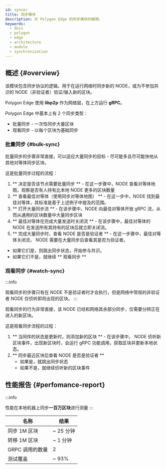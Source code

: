 ```yaml
---
id: syncer
title: 同步模块
description: 对 Polygon Edge 的同步模块的解释。
keywords:
  - docs
  - polygon
  - edge
  - architecture
  - module
  - synchronization
---
```


## 概述 {#overview}

该模块包含同步协议的逻辑。用于在运行网络时同步新的 NODE，或为不参加共识的 NODE（非验证者）验证/输入新的区块。

Polygon Edge 使用 **libp2p** 作为网络层，在上方运行 **gRPC**。

Polygon Edge 中基本上有 2 个同步类型：
* 批量同步 - 一次性同步大量区块
* 观看同步 - 以每个区块为基础同步

### 批量同步 {#bulk-sync}

批量同步的步骤非常直接，可以适应大量同步的目标 - 尽可能多且尽可能快地从其他对等体同步区块。

这是批量同步过程的流程：

1. ** 决定是否该节点需要批量同步 ** - 在这一步骤中，NODE 查看对等体地图，观察是否有人持有比本地 NODE 更多的区块数量
2. ** 查看最佳对等体（使用同步对等体地图） ** - 在这一步中，NODE 找到最佳对等体，其标准是基于上述例子中提及的范围。
3. ** 打开大量同步流 ** - 在该步骤中，NODE 向最佳对等体开放 gRPC 流，从而从通用的区块数量中大量同步区块
4. ** 最佳对等体在完成大量发送时关闭流 ** - 在该步骤中，最佳对等体的 NODE 在发送所有其持有的区块后就立即关闭流。
5. ** 完成大量同步时，查看 NODE 是否是验证者 ** - 在这一步骤中，最佳对等体关闭流， NODE 需要在大量同步后查看其是否为验证者。
  * 如果它们是，则跳出同步状态，开始参与共识。
  * 如果它们不是，就继续 ** 观看同步 **

### 观看同步 {#watch-sync}

:::info

观看同步的步骤只有在 NODE 不是验证者时才会执行，但是网络中常规的非验证者 NODE 仅侦听即将出现的区块。
:::

观看同步的行为非常直接，该 NODE 已经和网络其余部分同步，仅需要分辨正在进入的新区块。

这是观看同步流程的过程：

1. ** 当同伴的状态是更新时，则添加新的区块 ** - 在该步骤中， NODE 侦听新区块事件，出现新区块时，会运行 gRPC 功能调用，获取区块并更新本地状态。
2. ** 同步最近区块后查看 NODE 是否是验证者 **
   * 如果是，就跳出同步状态
   * 如果不是，就继续侦听新的区块事件

## 性能报告 {#perfomance-report}

:::info

性能在本地机器上同步**一百万区块**进行测量
:::

| 名称 | 结果 |
|----------------------|----------------|
| 同步 1M 区块 | ~ 25 分钟 |
| 转移 1M 区块 | ~ 1 分钟 |
| GRPC 调用的数量 | 2 |
| 测试覆盖 | ~ 93% |